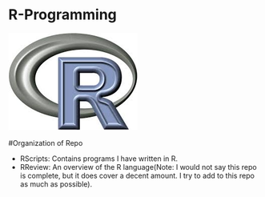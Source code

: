 # R-Programming

![R](R.jpeg)

#Organization of Repo

  - RScripts: Contains programs I have written in R.
  - RReview: An overview of the R language(Note: I would not say this repo is complete, but it does                  cover a decent amount. I try to add to this repo as much as possible).

